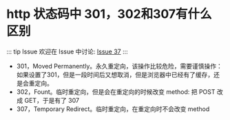 # http 状态码中 301，302和307有什么区别



::: tip Issue 
 欢迎在 Issue 中讨论: [Issue 37](https://github.com/shfshanyue/Daily-Question/issues/37) 
:::

+ 301，Moved Permanently。永久重定向，该操作比较危险，需要谨慎操作：如果设置了301，但是一段时间后又想取消，但是浏览器中已经有了缓存，还是会重定向。
+ 302，Fount。临时重定向，但是会在重定向的时候改变 method: 把 POST 改成 GET，于是有了 307
+ 307，Temporary Redirect。临时重定向，在重定向时不会改变 method
